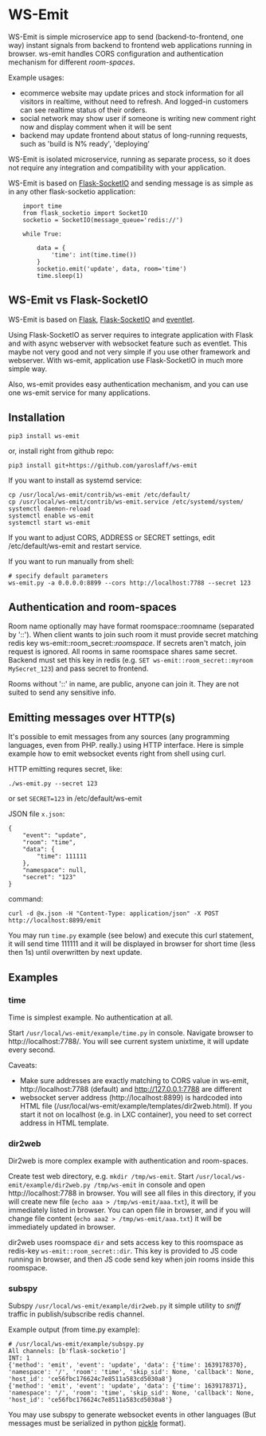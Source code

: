# WS-Emit

WS-Emit is simple microservice app to send (backend-to-frontend, one way) instant signals from backend to frontend web applications running in browser. ws-emit handles CORS configuration and authentication mechanism for different *room-spaces*.

Example usages:
- ecommerce website may update prices and stock information for all visitors in realtime, without need to refresh. And logged-in customers can see realtime status of their orders. 
- social network may show user if someone is writing new comment right now and display comment when it will be sent
- backend may update frontend about status of long-running requests, such as 'build is N% ready', 'deploying'

WS-Emit is isolated microservice, running as separate process, so it does not require any integration and compatibility with your application.

WS-Emit is based on [Flask-SocketIO](https://github.com/miguelgrinberg/Flask-SocketIO) and sending message is as simple as in any other flask-socketio application:

~~~python3
    import time
    from flask_socketio import SocketIO
    socketio = SocketIO(message_queue='redis://')

    while True:

        data = {
            'time': int(time.time())
        }
        socketio.emit('update', data, room='time')
        time.sleep(1)
~~~

## WS-Emit vs Flask-SocketIO
WS-Emit is based on [Flask](flask.palletsprojects.com/), [Flask-SocketIO](https://github.com/miguelgrinberg/Flask-SocketIO) and [eventlet](https://eventlet.net/). 

Using Flask-SocketIO as server requires to integrate application with Flask and with async webserver with websocket feature such as eventlet. This maybe not very good and not very simple if you use other framework and webserver. With ws-emit, application use Flask-SocketIO in much more simple way.

Also, ws-emit provides easy authentication mechanism, and you can use one ws-emit service for many applications.

## Installation
~~~
pip3 install ws-emit
~~~
or, install right from github repo:
~~~
pip3 install git+https://github.com/yaroslaff/ws-emit
~~~

If you want to install as systemd service:
~~~
cp /usr/local/ws-emit/contrib/ws-emit /etc/default/
cp /usr/local/ws-emit/contrib/ws-emit.service /etc/systemd/system/
systemctl daemon-reload
systemctl enable ws-emit
systemctl start ws-emit
~~~
If you want to adjust CORS, ADDRESS or SECRET settings, edit /etc/default/ws-emit and restart service.

If you want to run manually from shell:
~~~
# specify default parameters
ws-emit.py -a 0.0.0.0:8899 --cors http://localhost:7788 --secret 123
~~~

## Authentication and room-spaces
Room name optionally may have format roomspace::roomname (separated by '::'). When client wants to join such room it must provide secret matching redis key ws-emit::room_secret::*roomspace*. If secrets aren't match, join request is ignored. All rooms in same roomspace shares same secret.  Backend must set this key in redis (e.g. `SET ws-emit::room_secret::myroom MySecret_123`) and pass secret to frontend.

Rooms without '::' in name, are public, anyone can join it. They are not suited to send any sensitive info.

## Emitting messages over HTTP(s)
It's possible to emit messages from any sources (any programming languages, even from PHP. really.) using HTTP interface. Here is simple example how to emit websocket events right from shell using curl.

HTTP emitting requres secret, like:
~~~
./ws-emit.py --secret 123
~~~

or set `SECRET=123` in /etc/default/ws-emit

JSON file `x.json`:
~~~
{
	"event": "update",
	"room": "time",
	"data": {
		"time": 111111
	},
	"namespace": null,
	"secret": "123"
}
~~~

command:
~~~
curl -d @x.json -H "Content-Type: application/json" -X POST http://localhost:8899/emit
~~~

You may run `time.py` example (see below) and execute this curl statement, it will send time 111111 and it will be displayed in browser for short time (less then 1s) until overwritten by next update.


## Examples

### time
Time is simplest example. No authentication at all.

Start `/usr/local/ws-emit/example/time.py` in console. Navigate browser to http://localhost:7788/. You will see current system unixtime, it will update every second. 

Caveats:
- Make sure addresses are exactly matching to CORS value in ws-emit, http://localhost:7788 (default) and http://127.0.0.1:7788 are different
- websocket server address (http://localhost:8899) is hardcoded into HTML file (/usr/local/ws-emit/example/templates/dir2web.html). If you start it not on localhost (e.g. in LXC container), you need to set correct address in HTML template.

### dir2web
Dir2web is more complex example with authentication and room-spaces.

Create test web directory, e.g. `mkdir /tmp/ws-emit`.
Start `/usr/local/ws-emit/example/dir2web.py /tmp/ws-emit` in console and open http://localhost:7788 in browser. You will see all files in this directory, if you will create new file (`echo aaa > /tmp/ws-emit/aaa.txt`), it will be immediately listed in browser. You can open file in browser, and if you will change file content  (`echo aaa2 > /tmp/ws-emit/aaa.txt`) it will be immediately updated in browser.

dir2web uses roomspace `dir` and sets access key to this roomspace as redis-key `ws-emit::room_secret::dir`. This key is provided to JS code running in browser, and then JS code send key when join rooms inside this roomspace.

### subspy
Subspy `/usr/local/ws-emit/example/dir2web.py` it simple utility to *sniff* traffic in publish/subscribe redis channel.

Example output (from time.py example):
~~~
# /usr/local/ws-emit/example/subspy.py 
All channels: [b'flask-socketio']
INT: 1
{'method': 'emit', 'event': 'update', 'data': {'time': 1639178370}, 'namespace': '/', 'room': 'time', 'skip_sid': None, 'callback': None, 'host_id': 'ce56fbc176624c7e8511a583cd5030a8'}
{'method': 'emit', 'event': 'update', 'data': {'time': 1639178371}, 'namespace': '/', 'room': 'time', 'skip_sid': None, 'callback': None, 'host_id': 'ce56fbc176624c7e8511a583cd5030a8'}
~~~

You may use subspy to generate websocket events in other languages (But messages must be serialized in python [pickle](https://docs.python.org/3/library/pickle.html) format).

